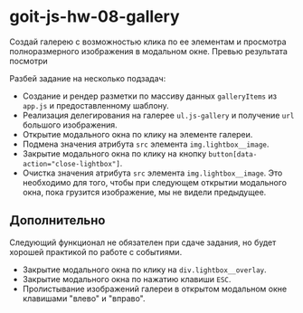 # goit-js-hw-08-gallery

Создай галерею с возможностью клика по ее элементам и просмотра полноразмерного
изображения в модальном окне. Превью результата посмотри

Разбей задание на несколько подзадач:

- Создание и рендер разметки по массиву данных `galleryItems` из `app.js` и
  предоставленному шаблону.
- Реализация делегирования на галерее `ul.js-gallery` и получение `url` большого
  изображения.
- Открытие модального окна по клику на элементе галереи.
- Подмена значения атрибута `src` элемента `img.lightbox__image`.
- Закрытие модального окна по клику на кнопку
  `button[data-action="close-lightbox"]`.
- Очистка значения атрибута `src` элемента `img.lightbox__image`. Это необходимо
  для того, чтобы при следующем открытии модального окна, пока грузится
  изображение, мы не видели предыдущее.

## Дополнительно

Следующий функционал не обязателен при сдаче задания, но будет хорошей практикой
по работе с событиями.

- Закрытие модального окна по клику на `div.lightbox__overlay`.
- Закрытие модального окна по нажатию клавиши `ESC`.
- Пролистывание изображений галереи в открытом модальном окне клавишами "влево"
  и "вправо".
